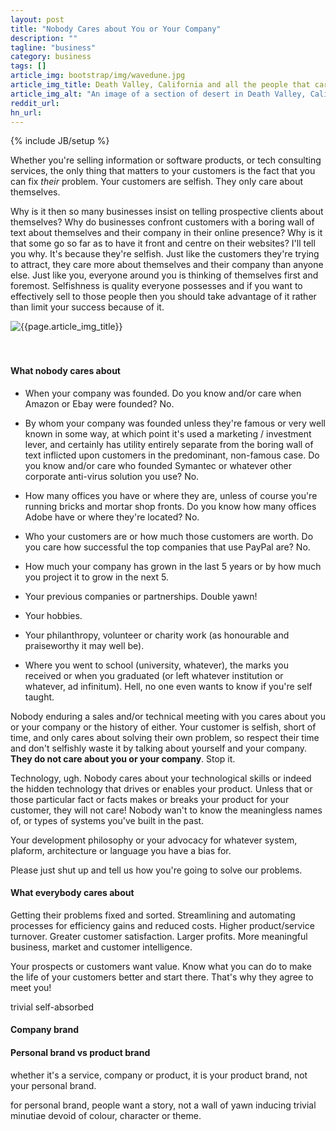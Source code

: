 ```yaml
---
layout: post
title: "Nobody Cares about You or Your Company"
description: ""
tagline: "business"
category: business
tags: []
article_img: bootstrap/img/wavedune.jpg
article_img_title: Death Valley, California and all the people that care about you and your company.
article_img_alt: "An image of a section of desert in Death Valley, California and all the people that care about you and your company"
reddit_url:
hn_url:
---
```

{% include JB/setup %}
<div class="intro">
  <div class="intro-txt">
<p>
Whether you're selling information or software products, or tech consulting services, the only thing that matters to your customers is the fact that you can fix <i>their</i> problem. Your customers are selfish. They only care about themselves. 
</p>
<p>
Why is it then so many businesses insist on telling prospective clients about themselves? Why do businesses confront customers with a boring wall of text about themselves and their company in their online presence? Why is it that some go so far as to have it front and centre on their websites? I'll tell you why. It's because they're selfish. Just like the customers they're trying to attract, they care more about themselves and their company than anyone else. Just like you, everyone around you is thinking of themselves first and foremost. Selfishness is quality everyone possesses and if you want to effectively sell to those people then you should take advantage of it rather than limit your success because of it.
</p>
  </div>
<div class="intro-img-border">
<div class="intro-img-bevel">
<div class="intro-img">
<img class="article-image" alt="{{page.article_img_title}}" title="{{page.article_img_title}}" src="{{ASSET_PATH}}/{{page.article_img}}"/>
</div>
</div>
</div>
</div>

<br/>
<br/>


#### What nobody cares about

 * When your company was founded. Do you know and/or care when Amazon or Ebay were founded? No. 

 * By whom your company was founded unless they're famous or very well known in some way, at which point it's used a marketing / investment lever, and certainly has utility entirely separate from the boring wall of text inflicted upon customers in the predominant, non-famous case. Do you know and/or care who founded Symantec or whatever other corporate anti-virus solution you use? No.

 * How many offices you have or where they are, unless of course you're running bricks and mortar shop fronts. Do you know how many offices Adobe have or where they're located? No.

 * Who your customers are or how much those customers are worth. Do you care how successful the top companies that use PayPal are? No.

 * How much your company has grown in the last 5 years or by how much you project it to grow in the next 5.

 * Your previous companies or partnerships. Double yawn!

 * Your hobbies.

 * Your philanthropy, volunteer or charity work (as honourable and praiseworthy it may well be).

 * Where you went to school (university, whatever), the marks you received or when you graduated (or left whatever institution or whatever, ad infinitum). Hell, no one even wants to know if you're self taught. 

 
 




Nobody enduring a sales and/or technical meeting with you cares about you or your company or the history of either. Your customer is selfish, short of time, and only cares about solving their own problem, so respect their time and don't selfishly waste it by talking about yourself and your company. **They do not care about you or your company**. Stop it.

Technology, ugh. Nobody cares about your technological skills or indeed the hidden technology that drives or enables your product. Unless that or those particular fact or facts makes or breaks your product for your customer, they will not care! Nobody wan't to know the meaningless names of, or types of systems you've built in the past.

Your development philosophy or your advocacy for whatever system, plaform, architecture or language you have a bias for. 

Please just shut up and tell us how you're going to solve our problems. 













#### What everybody cares about
Getting their problems fixed and sorted. 
Streamlining and automating processes for efficiency gains and reduced costs.
Higher product/service turnover.
Greater customer satisfaction.
Larger profits.
More meaningful business, market and customer intelligence. 




Your prospects or customers want value. Know what you can do to make the life of your customers better and start there. That's why they agree to meet you!


trivial
self-absorbed





#### Company brand




#### Personal brand vs product brand
whether it's a service, company or product, it is your product brand, not your personal brand.

for personal brand, people want a story, not a wall of yawn inducing trivial minutiae devoid of colour, character or theme. 




 